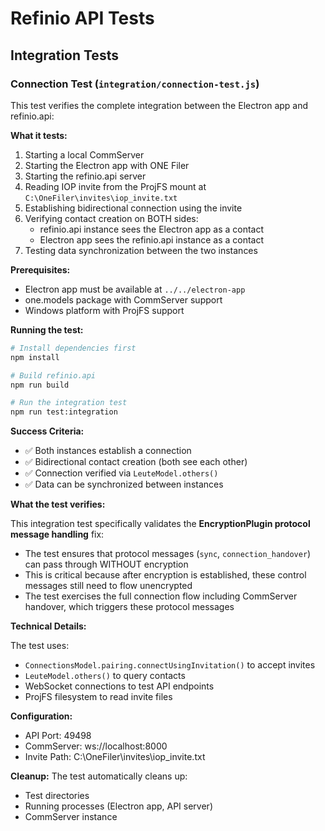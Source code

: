 # Refinio API Tests

## Integration Tests

### Connection Test (`integration/connection-test.js`)

This test verifies the complete integration between the Electron app and refinio.api:

**What it tests:**
1. Starting a local CommServer
2. Starting the Electron app with ONE Filer
3. Starting the refinio.api server
4. Reading IOP invite from the ProjFS mount at `C:\OneFiler\invites\iop_invite.txt`
5. Establishing bidirectional connection using the invite
6. Verifying contact creation on BOTH sides:
   - refinio.api instance sees the Electron app as a contact
   - Electron app sees the refinio.api instance as a contact
7. Testing data synchronization between the two instances

**Prerequisites:**
- Electron app must be available at `../../electron-app`
- one.models package with CommServer support
- Windows platform with ProjFS support

**Running the test:**
```bash
# Install dependencies first
npm install

# Build refinio.api
npm run build

# Run the integration test
npm run test:integration
```

**Success Criteria:**
- ✅ Both instances establish a connection
- ✅ Bidirectional contact creation (both see each other)
- ✅ Connection verified via `LeuteModel.others()`
- ✅ Data can be synchronized between instances

**What the test verifies:**

This integration test specifically validates the **EncryptionPlugin protocol message handling** fix:
- The test ensures that protocol messages (`sync`, `connection_handover`) can pass through WITHOUT encryption
- This is critical because after encryption is established, these control messages still need to flow unencrypted
- The test exercises the full connection flow including CommServer handover, which triggers these protocol messages

**Technical Details:**

The test uses:
- `ConnectionsModel.pairing.connectUsingInvitation()` to accept invites
- `LeuteModel.others()` to query contacts
- WebSocket connections to test API endpoints
- ProjFS filesystem to read invite files

**Configuration:**
- API Port: 49498
- CommServer: ws://localhost:8000
- Invite Path: C:\OneFiler\invites\iop_invite.txt

**Cleanup:**
The test automatically cleans up:
- Test directories
- Running processes (Electron app, API server)
- CommServer instance
